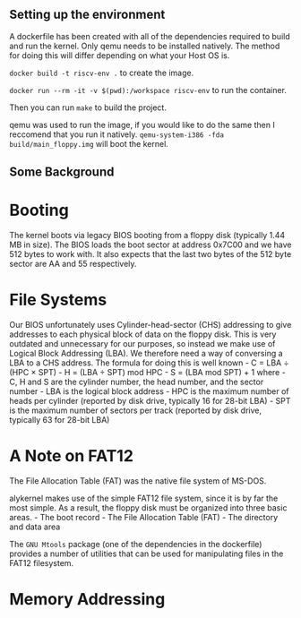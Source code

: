 ## Setting up the environment

A dockerfile has been created with all of the dependencies required to build and run the kernel. Only qemu needs to be installed natively. The method for doing this will differ depending on what your Host OS is.

`docker build -t riscv-env .` to create the image.

`docker run --rm -it -v $(pwd):/workspace riscv-env` to run the container.

Then you can run `make` to build the project.

qemu was used to run the image, if you would like to do the same then I reccomend that you run it natively.
`qemu-system-i386 -fda build/main_floppy.img` will boot the kernel.

## Some Background
# Booting
The kernel boots via legacy BIOS booting from a floppy disk (typically 1.44 MB in size). The BIOS loads the boot sector at address 0x7C00 and we have 512 bytes to work with.
It also expects that the last two bytes of the 512 byte sector are AA and 55 respectively.

# File Systems
Our BIOS unfortunately uses Cylinder-head-sector (CHS) addressing to give addresses to each physical block of data on the floppy disk.
This is very outdated and unnecessary for our purposes, so instead we make use of Logical Block Addressing (LBA). We therefore need a way of conversing a LBA to a CHS address. The formula for doing this is well known
    - C = LBA ÷ (HPC × SPT)
    - H = (LBA ÷ SPT) mod HPC
    - S = (LBA mod SPT) + 1
where
    - C, H and S are the cylinder number, the head number, and the sector number
    - LBA is the logical block address
    - HPC is the maximum number of heads per cylinder (reported by disk drive, typically 16 for 28-bit LBA)
    - SPT is the maximum number of sectors per track (reported by disk drive, typically 63 for 28-bit LBA)

# A Note on FAT12
The File Allocation Table (FAT) was the native file system of MS-DOS.

alykernel makes use of the simple FAT12 file system, since it is by far the most simple. As a result, the floppy disk must be organized into three basic areas.
    - The boot record
    - The File Allocation Table (FAT)
    - The directory and data area

The `GNU Mtools` package (one of the dependencies in the dockerfile) provides a number of utilities that can be used for manipulating files in the FAT12 filesystem.

# Memory Addressing
